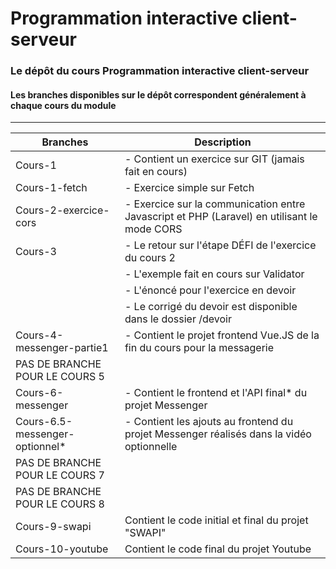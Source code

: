 # Programmation interactive client-serveur
### Le dépôt du cours Programmation interactive client-serveur
#### Les branches disponibles sur le dépôt correspondent généralement à chaque cours du module
---

| Branches      | Description   |
| ------------- |-------------|
| Cours-1       | - Contient un exercice sur GIT (jamais fait en cours) |
| Cours-1-fetch | - Exercice simple sur Fetch |
| Cours-2-exercice-cors | - Exercice sur la communication entre Javascript et PHP (Laravel) en utilisant le mode CORS |
| Cours-3 | - Le retour sur l'étape DÉFI de l'exercice du cours 2
| | - L'exemple fait en cours sur Validator |
| | - L'énoncé pour l'exercice en devoir |
| | - Le corrigé du devoir est disponible dans le dossier /devoir |
| Cours-4-messenger-partie1 | - Contient le projet frontend Vue.JS de la fin du cours pour la messagerie |
| PAS DE BRANCHE POUR LE COURS 5 | |
| Cours-6-messenger | - Contient le frontend et l'API final* du projet Messenger |
| Cours-6.5-messenger-optionnel* | - Contient les ajouts au frontend du projet Messenger réalisés dans la vidéo optionnelle |
| PAS DE BRANCHE POUR LE COURS 7 | |
| PAS DE BRANCHE POUR LE COURS 8 | |
| Cours-9-swapi | Contient le code initial et final du projet "SWAPI" |
| Cours-10-youtube | Contient le code final du projet Youtube |

